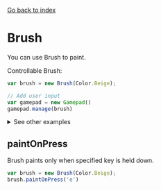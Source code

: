 [Go back to index](index.md)

# Brush

You can use Brush to paint.

Controllable Brush:
```javascript
var brush = new Brush(Color.Beige);

// Add user input
var gamepad = new Gamepad()
gamepad.manage(brush)
```

<details markdown="1">
  <summary>See other examples</summary>

Moving controllable image that draws its path:
```javascript
var image = new Image();

var brush = new Brush(Color.Red);
image.add(brush)

var gamepad = new Gamepad()
gamepad.manage(image)

Update(() => {
    image.position.add(Vector.One)
})
```

</details>

## paintOnPress

Brush paints only when specified key is held down.

```javascript
var brush = new Brush(Color.Beige);
brush.paintOnPress('e')
```
